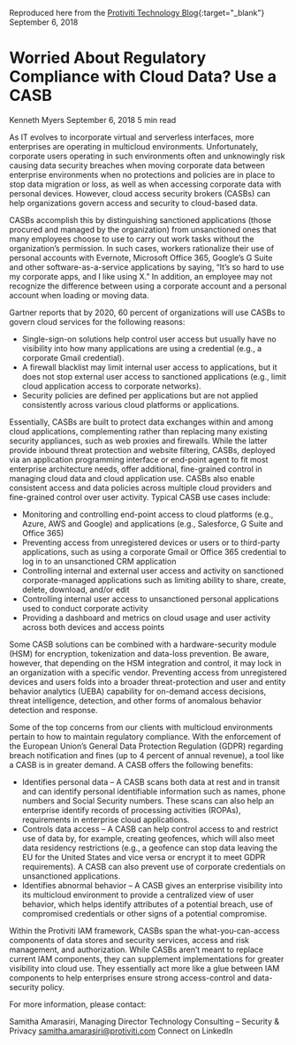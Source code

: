 Reproduced here from the [Protiviti Technology Blog](https://tcblog.protiviti.com/2018/09/06/worried-about-regulatory-compliance-with-cloud-data-use-a-casb/){:target="_blank"}  
September 6, 2018

# Worried About Regulatory Compliance with Cloud Data? Use a CASB

Kenneth Myers
September 6, 2018
5 min read

As IT evolves to incorporate virtual and serverless interfaces, more enterprises are operating in multicloud environments. Unfortunately, corporate users operating in such environments often and unknowingly risk causing data security breaches when moving corporate data between enterprise environments when no protections and policies are in place to stop data migration or loss, as well as when accessing corporate data with personal devices. However, cloud access security brokers (CASBs) can help organizations govern access and security to cloud-based data.

CASBs accomplish this by distinguishing sanctioned applications (those procured and managed by the organization) from unsanctioned ones that many employees choose to use to carry out work tasks without the organization’s permission. In such cases, workers rationalize their use of personal accounts with Evernote, Microsoft Office 365, Google’s G Suite and other software-as-a-service applications by saying, “It’s so hard to use my corporate apps, and I like using X.” In addition, an employee may not recognize the difference between using a corporate account and a personal account when loading or moving data.

Gartner reports that by 2020, 60 percent of organizations will use CASBs to govern cloud services for the following reasons:

- Single-sign-on solutions help control user access but usually have no visibility into how many applications are using a credential (e.g., a corporate Gmail credential).
- A firewall blacklist may limit internal user access to applications, but it does not stop external user access to sanctioned applications (e.g., limit cloud application access to corporate networks).
- Security policies are defined per applications but are not applied consistently across various cloud platforms or applications.

Essentially, CASBs are built to protect data exchanges within and among cloud applications, complementing rather than replacing many existing security appliances, such as web proxies and firewalls. While the latter provide inbound threat protection and website filtering, CASBs, deployed via an application programming interface or end-point agent to fit most enterprise architecture needs, offer additional, fine-grained control in managing cloud data and cloud application use. CASBs also enable consistent access and data policies across multiple cloud providers and fine-grained control over user activity. Typical CASB use cases include:

- Monitoring and controlling end-point access to cloud platforms (e.g., Azure, AWS and Google) and applications (e.g., Salesforce, G Suite and Office 365)
- Preventing access from unregistered devices or users or to third-party applications, such as using a corporate Gmail or Office 365 credential to log in to an unsanctioned CRM application
- Controlling internal and external user access and activity on sanctioned corporate-managed applications such as limiting ability to share, create, delete, download, and/or edit
- Controlling internal user access to unsanctioned personal applications used to conduct corporate activity
- Providing a dashboard and metrics on cloud usage and user activity across both devices and access points

Some CASB solutions can be combined with a hardware-security module (HSM) for encryption, tokenization and data-loss prevention. Be aware, however, that depending on the HSM integration and control, it may lock in an organization with a specific vendor. Preventing access from unregistered devices and users folds into a broader threat-protection and user and entity behavior analytics (UEBA) capability for on-demand access decisions, threat intelligence, detection, and other forms of anomalous behavior detection and response.

Some of the top concerns from our clients with multicloud environments pertain to how to maintain regulatory compliance. With the enforcement of the European Union’s General Data Protection Regulation (GDPR) regarding breach notification and fines (up to 4 percent of annual revenue), a tool like a CASB is in greater demand. A CASB offers the following benefits:

- Identifies personal data – A CASB scans both data at rest and in transit and can identify personal identifiable information such as names, phone numbers and Social Security numbers. These scans can also help an enterprise identify records of processing activities (ROPAs), requirements in enterprise cloud applications.
- Controls data access – A CASB can help control access to and restrict use of data by, for example, creating geofences, which will also meet data residency restrictions (e.g., a geofence can stop data leaving the EU for the United States and vice versa or encrypt it to meet GDPR requirements). A CASB can also prevent use of corporate credentials on unsanctioned applications.
- Identifies abnormal behavior – A CASB gives an enterprise visibility into its multicloud environment to provide a centralized view of user behavior, which helps identify attributes of a potential breach, use of compromised credentials or other signs of a potential compromise.

Within the Protiviti IAM framework, CASBs span the what-you-can-access components of data stores and security services, access and risk management, and authorization. While CASBs aren’t meant to replace current IAM components, they can supplement implementations for greater visibility into cloud use. They essentially act more like a glue between IAM components to help enterprises ensure strong access-control and data-security policy.

For more information, please contact:

Samitha Amarasiri, Managing Director
Technology Consulting – Security & Privacy
samitha.amarasiri@protiviti.com
Connect on LinkedIn
